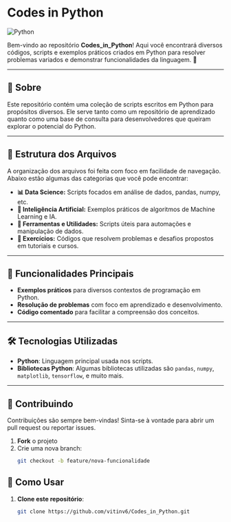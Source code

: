 # **Codes in Python**

![Python](https://img.shields.io/badge/Python-000000?style=for-the-badge&logo=python&logoColor=FFD43B)

Bem-vindo ao repositório **Codes_in_Python**! Aqui você encontrará diversos códigos, scripts e exemplos práticos criados em Python para resolver problemas variados e demonstrar funcionalidades da linguagem. 🌟

---

## 🧐 Sobre

Este repositório contém uma coleção de scripts escritos em Python para propósitos diversos. Ele serve tanto como um repositório de aprendizado quanto como uma base de consulta para desenvolvedores que queiram explorar o potencial do Python.

---

## 📑 Estrutura dos Arquivos

A organização dos arquivos foi feita com foco em facilidade de navegação. Abaixo estão algumas das categorias que você pode encontrar:

- **📊 Data Science:** Scripts focados em análise de dados, pandas, numpy, etc.
- **🤖 Inteligência Artificial:** Exemplos práticos de algoritmos de Machine Learning e IA.
- **🔧 Ferramentas e Utilidades:** Scripts úteis para automações e manipulação de dados.
- **📝 Exercícios:** Códigos que resolvem problemas e desafios propostos em tutoriais e cursos.

---

## 🌟 Funcionalidades Principais

- **Exemplos práticos** para diversos contextos de programação em Python.
- **Resolução de problemas** com foco em aprendizado e desenvolvimento.
- **Código comentado** para facilitar a compreensão dos conceitos.

---

## 🛠 Tecnologias Utilizadas

- **Python**: Linguagem principal usada nos scripts.
- **Bibliotecas Python**: Algumas bibliotecas utilizadas são `pandas`, `numpy`, `matplotlib`, `tensorflow`, e muito mais.

---

## 🤝 Contribuindo

Contribuições são sempre bem-vindas! Sinta-se à vontade para abrir um pull request ou reportar issues.

1. **Fork** o projeto
2. Crie uma nova branch:
   ```bash
   git checkout -b feature/nova-funcionalidade


## 🚀 Como Usar

1. **Clone este repositório**:
   ```bash
   git clone https://github.com/vitinv6/Codes_in_Python.git

